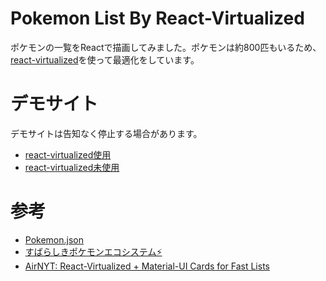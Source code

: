 # Pokemon List By React-Virtualized

ポケモンの一覧をReactで描画してみました。ポケモンは約800匹もいるため、[react-virtualized](https://github.com/bvaughn/react-virtualized)を使って最適化をしています。


# デモサイト
デモサイトは告知なく停止する場合があります。
* [react-virtualized使用](https://pokemon-react-virtualized.firebaseapp.com/)
* [react-virtualized未使用](https://pokemon-react-virtualized.firebaseapp.com/normal)

# 参考
* [Pokemon.json](https://github.com/fanzeyi/pokemon.json)
* [すばらしきポケモンエコシステム⚡️](https://qiita.com/seya/items/47dc0ebae55674d8902f)
* [AirNYT: React-Virtualized + Material-UI Cards for Fast Lists](https://appendto.com/2018/11/airnyt-react-virtualized-material-ui-cards-for-fast-lists/)

